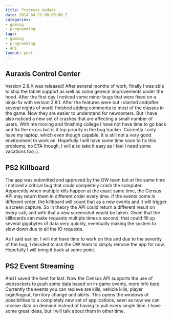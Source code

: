 ```yaml
---
title: Progress Update
date: 2014-04-22 00:00:00 Z
categories:
- gaming
- programming
tags:
- gaming
- programming
- API
layout: post
---
```


Auraxis Control Center
----------------------

Version 2.8.X was released! After several months of work, finally I was able to ship the tablet support as well as some general improvements under the hood. After the first day I noticed some minor bugs that were fixed on a ninja-fix with version 2.8.1. After the features were out I started and(after several nights of work) finished adding comments to most of the classes in the game. Now they are  easier to understand for newcomers. But I have also noticed a new set of crashes that are affecting a small number of users. With me moving and finishing college I have not have time to go back and fix the errors but is it top priority in the bug tracker. Currently I only have my laptop, which even though capable, it is still not a very good environment to work on. Hopefully I will have some time soon to fix this problems, no ETA though, I will also take it easy as I feel I need some vacations too :).


PS2 Killboard
-------------

The app was submitted and approved by the OW team but at the same time I noticed a critical bug that could completely crash the computer. Apparently when multiple kills happen at the exact same time, the Census API may return them in different order every time. If the events come in different order, the killboard will count that as a new events and it will trigger a screen capture. So in theory the API could return a different result on every call, and with that a new screenshot would be taken. Given that the killboards can make requests multiple times a second, that could fill up several gigabytes of data very quickly, eventually making the system to slow down due to all the IO requests. 

As I said earlier, I will not have time to work on this and due to the severity of the bug, I decided to ask the OW team to simply remove the app for now. Hopefully I will bring it back at some point.

PS2 Event Streaming
-------------------

And I saved the best for last. Now the Census API supports the use of websockets to push some data based on in-game events, more info [here]("https://census.soe.com/#ps2-websocket1"). Currently the events you can recieve are kills, vehicle kills, player login/logout, territory change and alerts. This opens the windows of possibilities to a completely new set of applications, seen as now we can receive data on demand instead of having to pull every single time. I have some great ideas, but I will talk about them in other time.
